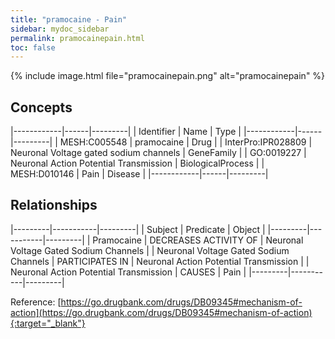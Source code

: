 ```yaml
---
title: "pramocaine - Pain"
sidebar: mydoc_sidebar
permalink: pramocainepain.html
toc: false 
---
```


{% include image.html file="pramocainepain.png" alt="pramocainepain" %}

## Concepts

|------------|------|---------|
| Identifier | Name | Type    |
|------------|------|---------|
| MESH:C005548 | pramocaine | Drug |
| InterPro:IPR028809 | Neuronal Voltage gated sodium channels | GeneFamily |
| GO:0019227 | Neuronal Action Potential Transmission | BiologicalProcess |
| MESH:D010146 | Pain | Disease |
|------------|------|---------|

## Relationships

|---------|-----------|---------|
| Subject | Predicate | Object  |
|---------|-----------|---------|
| Pramocaine | DECREASES ACTIVITY OF | Neuronal Voltage Gated Sodium Channels |
| Neuronal Voltage Gated Sodium Channels | PARTICIPATES IN | Neuronal Action Potential Transmission |
| Neuronal Action Potential Transmission | CAUSES | Pain |
|---------|-----------|---------|

Reference: [https://go.drugbank.com/drugs/DB09345#mechanism-of-action](https://go.drugbank.com/drugs/DB09345#mechanism-of-action){:target="_blank"}
